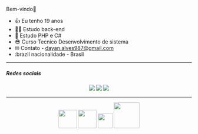 Bem-vindo👋


- 👍 Eu tenho 19 anos
- 👨‍💻 Estudo back-end
- 🤔 Estudo PHP e C#
- 😎 Curso Tecnico Desenvolvimento de sistema
- ✉ Contato - dayan.alves987@gmail.com
- :brazil nacionalidade - Brasil


<hr>
<h5>Redes sociais<h5>
<div display:flex, align="center">
<img src="https://img.shields.io/badge/Gmail-D14836?style=for-the-badge&logo=gmail&logoColor=white">
<img src="https://img.shields.io/badge/GitHub-100000?style=for-the-badge&logo=github&logoColor=whitee">
<img src="https://img.shields.io/badge/LinkedIn-0077B5?style=for-the-badge&logo=linkedin&logoColor=white">
</div>
<hr>

<div align="center">
<img width="50px" src="https://cdn.jsdelivr.net/gh/devicons/devicon/icons/html5/html5-original-wordmark.svg"/>
<img width="50px" src="https://cdn.jsdelivr.net/gh/devicons/devicon/icons/css3/css3-original-wordmark.svg" />
<img width="40px" src="https://cdn.jsdelivr.net/gh/devicons/devicon/icons/csharp/csharp-original.svg"/>
<img width="70px" src="https://cdn.jsdelivr.net/gh/devicons/devicon/icons/mysql/mysql-original-wordmark.svg" />
          
          
          

